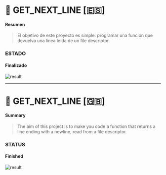 # :page_facing_up: GET_NEXT_LINE [:es:]

#### Resumen
>El objetivo de este proyecto es simple: programar una función que devuelva
una línea leída de un file descriptor.

### ESTADO
#### Finalizado

![result](https://img.shields.io/badge/RESULTADO-120%25-green)

<hr/>

# :page_facing_up: GET_NEXT_LINE [:gb:]

#### Summary
>The aim of this project is to make you code a function that returns a line
ending with a newline, read from a file descriptor.

### STATUS
#### Finished

![result](https://img.shields.io/badge/RESULT-120%25-green)
<!-- ![Result](https://img.shields.io/badge/RESULT-NOT_STARTED-inactive) -->
